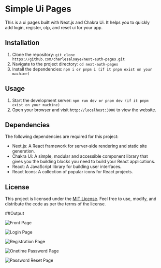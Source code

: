 # Simple Ui Pages

This is a ui pages built with Next.js and Chakra Ui. It helps you to quickly add login, register, otp, and reset ui for your app.

## Installation

1. Clone the repository: `git clone https://github.com/charlesaloaye/next-auth-pages.git`
2. Navigate to the project directory: `cd next-auth-pages`
3. Install the dependencies: `npm i or pnpm i (if it pnpm exist on your machine)`

## Usage

1. Start the development server: `npm run dev or pnpm dev (if it pnpm exist on your machine)`
2. Open your browser and visit `http://localhost:3000` to view the website.

## Dependencies

The following dependencies are required for this project:

- Next.js: A React framework for server-side rendering and static site generation.
- Chakra Ui: A simple, modular and accessible component library that gives you the building blocks you need to build your React applications.
- React: A JavaScript library for building user interfaces.
- React Icons: A collection of popular icons for React projects.

## License

This project is licensed under the [MIT License](https://opensource.org/licenses/MIT). Feel free to use, modify, and distribute the code as per the terms of the license.




##Output

![Front Page](https://github.com/charlesaloaye/next-auth-pages/blob/main/app/assets/images/front-page.png)

![Login Page](https://github.com/charlesaloaye/next-auth-pages/blob/main/app/assets/images/login.png)

![Registration Page](https://github.com/charlesaloaye/next-auth-pages/blob/main/app/assets/images/register.png)

![Onetime Password Page](https://github.com/charlesaloaye/next-auth-pages/blob/main/app/assets/images/otp.png)

![Password Reset Page](https://github.com/charlesaloaye/next-auth-pages/blob/main/app/assets/images/reset.png)
